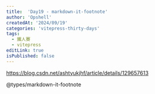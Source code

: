 ```yaml
---
title:  'Day19 - markdown-it-footnote'
author: 'Opshell'
createdAt: '2024/09/19'
categories: 'vitepress-thirty-days'
tags:
  - 鐵人賽
  - vitepress
editLink: true
isPublished: false
---
```


https://blog.csdn.net/ashtyukjhf/article/details/129657613

@types/markdown-it-footnote
